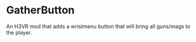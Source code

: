 # GatherButton

An H3VR mod that adds a wristmenu button that will bring all guns/mags to the player.